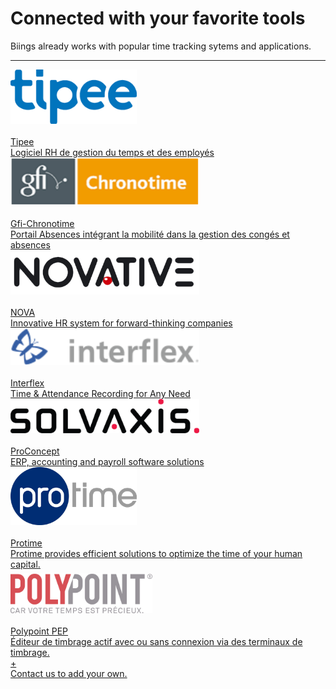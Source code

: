 <div class="container wrapper">
    <h1 class="title is-2 has-text-centered is-spaced">Connected with your favorite tools</h1>
    <div class="subtitle is-5 has-text-centered has-text-grey-darker">Biings already works with popular time tracking sytems and applications. </div>

---

<div class="tile is-ancestor has-text-centered">
    <div class="tile is-3 is-parent">
        <a href="https://www.tipee.ch/" class="box is-bordered is-medium" target="blank">
            <img src="media/logo_tipee.png" alt="tipee" width="40%" /><br><br>
            <div class="title is-6">Tipee</div>
            <div class="subtitle is-size-7 has-text-grey-dark">Logiciel RH de gestion du temps et des employés</div>
        </a>
    </div>
    <div class="tile is-3 is-parent">
        <a href="https://gfi.world/fr-fr/edition-de-logiciels/temps-activites-gestion-des-risques-professionnels/offre_logiciel/48-gfi-chronotime-temps-activites" class="box is-bordered is-medium" target="blank">
            <img src="media/logo_chronotime.png" alt="tipee" width="60%" /><br><br>
            <div class="title is-6">Gfi-Chronotime</div>
            <div class="subtitle is-size-7 has-text-grey-dark">Portail Absences intégrant la mobilité dans la gestion des congés et absences</div>
        </a>
    </div>
    <div class="tile is-3 is-parent">
        <a href="https://www.novative.com/en/time-and-attendance/" class="box is-bordered is-medium" target="blank">
            <img src="media/logo_nova.png" alt="tipee" width="60%" /><br><br>
            <div class="title is-6">NOVA</div>
            <div class="subtitle is-size-7 has-text-grey-dark">Innovative HR system for forward-thinking companies</div>
        </a>
    </div>
    <div class="tile is-3 is-parent">
        <a href="https://www.interflex.de/en/solutions/time-management.html" class="box is-bordered is-medium" target="blank">
            <img src="media/logo_interflex.png" alt="tipee" width="60%" /><br><br>
            <div class="title is-6">Interflex</div>
            <div class="subtitle is-size-7 has-text-grey-dark">Time & Attendance Recording for Any Need</div>
        </a>
    </div>
</div>
<div class="tile is-ancestor has-text-centered">
    <div class="tile is-3 is-parent">
        <a href="https://www.solvaxis.com/en/software/cloud-overview" class="box is-bordered is-medium" target="blank">
            <img src="media/logo_solvaxis.png" alt="tipee" width="60%" /><br><br>
            <div class="title is-6">ProConcept</div>
            <div class="subtitle is-size-7 has-text-grey-dark">ERP, accounting and payroll software solutions</div>
        </a>
    </div>
    <div class="tile is-3 is-parent">
        <a href="http://www.protime.eu" class="box is-bordered is-medium" target="blank">
            <img src="media/logo_protime.png" alt="protime" width="40%" /><br><br>
            <div class="title is-6">Protime</div>
            <div class="subtitle is-size-7 has-text-grey-dark">Protime provides efficient solutions to optimize the time of your human capital.</div>
        </a>
    </div>
    <div class="tile is-3 is-parent">
        <a href="https://fr.polypoint.ch/content/planification-des-horaires" class="box is-bordered is-medium" target="blank">
            <img src="media/logo_polypoint.png" alt="polypoint" width="45%" style="margin-top: 6px;" /><br><br>
            <div class="title is-6">Polypoint PEP</div>
            <div class="subtitle is-size-7 has-text-grey-dark">Éditeur de timbrage actif avec ou sans connexion via des terminaux de timbrage.</div>
        </a>
    </div>
    <div class="tile is-3 is-parent">
        <a href="https://www.biings.com/contact" class="box is-bordered is-medium">
            <div class="title is-1 has-text-weight-light is-spaced has-text-grey-light">+</div>
            <div class="subtitle is-size-7 has-text-grey-dark">Contact us to add your own.<br></div>
        </a>
    </div>
</div>
</div>